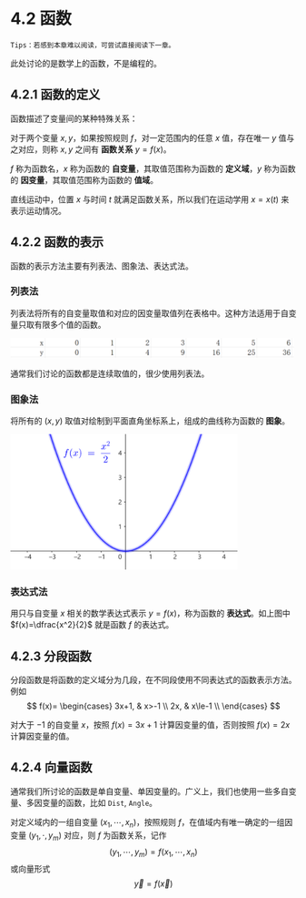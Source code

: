 # 4.2 函数

`Tips：若感到本章难以阅读，可尝试直接阅读下一章。`

此处讨论的是数学上的函数，不是编程的。

## 4.2.1 函数的定义

函数描述了变量间的某种特殊关系：

对于两个变量 $x,y$，如果按照规则 $f$，对一定范围内的任意 $x$ 值，存在唯一 $y$ 值与之对应，则称 $x,y$ 之间有 **函数关系** $y=f(x)$。

$f$ 称为函数名，$x$ 称为函数的 **自变量**，其取值范围称为函数的 **定义域**，$y$ 称为函数的 **因变量**，其取值范围称为函数的 **值域**。

直线运动中，位置 $x$ 与时间 $t$ 就满足函数关系，所以我们在运动学用 $x=x(t)$ 来表示运动情况。

## 4.2.2 函数的表示

函数的表示方法主要有列表法、图象法、表达式法。

### 列表法

列表法将所有的自变量取值和对应的因变量取值列在表格中。这种方法适用于自变量只取有限多个值的函数。

<img src="assert/image.png" width="500px" />

通常我们讨论的函数都是连续取值的，很少使用列表法。

### 图象法

将所有的 $(x,y)$ 取值对绘制到平面直角坐标系上，组成的曲线称为函数的 **图象**。

<img src="assert/image-1.png" width="400px" />

### 表达式法

用只与自变量 $x$ 相关的数学表达式表示 $y=f(x)$，称为函数的 **表达式**。如上图中 $f(x)=\dfrac{x^2}{2}$ 就是函数 $f$ 的表达式。

## 4.2.3 分段函数

分段函数是将函数的定义域分为几段，在不同段使用不同表达式的函数表示方法。例如
$$
f(x)=
\begin{cases}
    3x+1, & x>-1 \\
    2x, & x\le-1 \\
\end{cases}
$$

对大于 $-1$ 的自变量 $x$，按照 $f(x)=3x+1$ 计算因变量的值，否则按照 $f(x)=2x$ 计算因变量的值。

## 4.2.4 向量函数

通常我们所讨论的函数是单自变量、单因变量的。广义上，我们也使用一些多自变量、多因变量的函数，比如 `Dist`, `Angle`。

对定义域内的一组自变量 $(x_1,\cdots,x_n)$，按照规则 $f$，在值域内有唯一确定的一组因变量 $(y_1,\cdot,y_m)$ 对应，则 $f$ 为函数关系，记作
$$
(y_1,\cdots,y_m) = f(x_1,\cdots,x_n)
$$
或向量形式
$$ \vec y = f(\vec x) $$